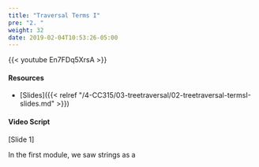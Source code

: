 ```yaml
---
title: "Traversal Terms I"
pre: "2. "
weight: 32
date: 2019-02-04T10:53:26-05:00
---
```


{{< youtube En7FDq5XrsA >}}

#### Resources
* [Slides]({{< relref "/4-CC315/03-treetraversal/02-treetraversal-termsI-slides.md" >}})

#### Video Script

[Slide 1]

In the first module, we saw strings as a 